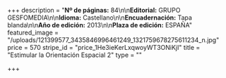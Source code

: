 +++
description = "**Nº de páginas:** 84\n\n**Editorial:** GRUPO GESFOMEDIA\n\n**Idioma:** Castellano\n\n**Encuadernación:** Tapa blanda\n\n**Año de edición:** 2013\n\n**Plaza de edición:** ESPAÑA"
featured_image = "/uploads/121399577_3435846996461249_1321759678275611234_n.jpg"
price = 570
stripe_id = "price_1He3ieKerLxqwoyWT3ONiKjI"
title = "Estimular la Orientación Espacial 2"
type = ""

+++
